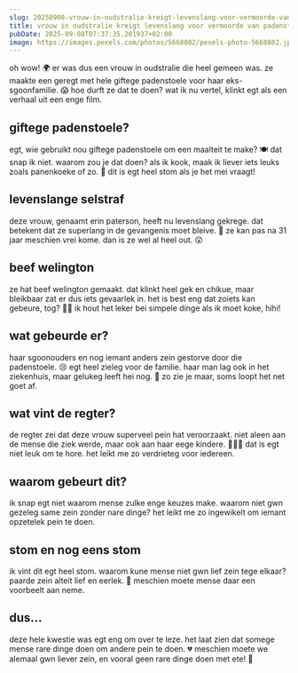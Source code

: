 ```yaml
---
slug: 20250908-vrouw-in-oudstralie-kreigt-levenslang-voor-vermoorde-van-padenstoel
title: vrouw in oudstralie kreigt levenslang voor vermoorde van padenstoel
pubDate: 2025-09-08T07:37:35.201937+02:00
image: https://images.pexels.com/photos/5668802/pexels-photo-5668802.jpeg?auto=compress&cs=tinysrgb&dpr=2&h=650&w=940
---
```

oh wow! 🌍 er was dus een vrouw in oudstralie die heel gemeen was. ze maakte een geregt met hele giftege padenstoele voor haar eks-sgoonfamilie. 😱 hoe durft ze dat te doen? wat ik nu vertel, klinkt egt als een verhaal uit een enge film.

## giftege padenstoele?
egt, wie gebruikt nou giftege padenstoele om een maalteit te make? 🍽 dat snap ik niet. waarom zou je dat doen? als ik kook, maak ik liever iets leuks zoals panenkoeke of zo. 🥞 dit is egt heel stom als je het mei vraagt!

## levenslange selstraf
deze vrouw, genaamt erin paterson, heeft nu levenslang gekrege. dat betekent dat ze superlang in de gevangenis moet bleive. 🏢 ze kan pas na 31 jaar meschien vrei kome. dan is ze wel al heel out. 😲

## beef welington
ze hat beef welington gemaakt. dat klinkt heel gek en chikue, maar bleikbaar zat er dus iets gevaarlek in. het is best eng dat zoiets kan gebeure, tog? 🍄🙈 ik hout het leker bei simpele dinge als ik moet koke, hihi!

## wat gebeurde er?
haar sgoonouders en nog iemant anders zein gestorve door die padenstoele. 😢 egt heel zieleg voor de familie. haar man lag ook in het ziekenhuis, maar gelukeg leeft hei nog. 🎉 zo zie je maar, soms loopt het net goet af.

## wat vint de regter?
de regter zei dat deze vrouw superveel pein hat veroorzaakt. niet aleen aan de mense die ziek werde, maar ook aan haar eege kindere. 👨👩👧 dat is egt niet leuk om te hore. het leikt me zo verdrieteg voor iedereen.

## waarom gebeurt dit?
ik snap egt niet waarom mense zulke enge keuzes make. waarom niet gwn gezeleg same zein zonder nare dinge? het leikt me zo ingewikelt om iemant opzetelek pein te doen. 

## stom en nog eens stom
ik vint dit egt heel stom. waarom kune mense niet gwn lief zein tege elkaar? paarde zein alteit lief en eerlek. 🐴 meschien moete mense daar een voorbeelt aan neme.

## dus...
deze hele kwestie was egt eng om over te leze. het laat zien dat somege mense rare dinge doen om andere pein te doen. 💔 meschien moete we alemaal gwn liever zein, en vooral geen rare dinge doen met ete! 🍏
